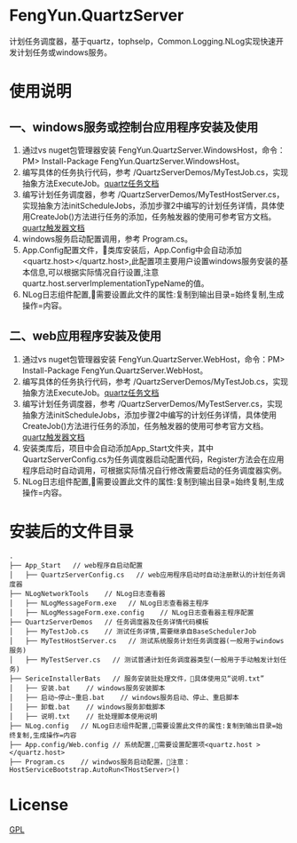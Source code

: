 ﻿# FengYun.QuartzServer

计划任务调度器，基于quartz，tophselp，Common.Logging.NLog实现快速开发计划任务或windows服务。

# 使用说明

## 一、windows服务或控制台应用程序安装及使用 
1. 通过vs nuget包管理器安装 FengYun.QuartzServer.WindowsHost，命令：PM> Install-Package FengYun.QuartzServer.WindowsHost。
2. 编写具体的任务执行代码，参考 /QuartzServerDemos/MyTestJob.cs，实现抽象方法ExecuteJob。[quartz任务文档](https://www.quartz-scheduler.net/documentation/quartz-2.x/tutorial/more-about-jobs.html)
3. 编写计划任务调度器，参考 /QuartzServerDemos/MyTestHostServer.cs，实现抽象方法initScheduleJobs，添加步骤2中编写的计划任务详情，具体使用CreateJob<TJob>()方法进行任务的添加，任务触发器的使用可参考官方文档。[quartz触发器文档](https://www.quartz-scheduler.net/documentation/quartz-2.x/tutorial/crontriggers.html)
4. windows服务启动配置调用，参考 Program.cs。
5. App.Config配置文件，🌹类库安装后，App.Config中会自动添加<quartz.host></quartz.host>,此配置项主要用户设置windows服务安装的基本信息,可以根据实际情况自行设置,注意quartz.host.serverImplementationTypeName的值。
6. NLog日志组件配置,🌹需要设置此文件的属性:复制到输出目录=始终复制,生成操作=内容。

## 二、web应用程序安装及使用
1. 通过vs nuget包管理器安装 FengYun.QuartzServer.WebHost，命令：PM> Install-Package FengYun.QuartzServer.WebHost。
2. 编写具体的任务执行代码，参考 /QuartzServerDemos/MyTestJob.cs，实现抽象方法ExecuteJob。[quartz任务文档](https://www.quartz-scheduler.net/documentation/quartz-2.x/tutorial/more-about-jobs.html)
3. 编写计划任务调度器，参考 /QuartzServerDemos/MyTestServer.cs，实现抽象方法initScheduleJobs，添加步骤2中编写的计划任务详情，具体使用CreateJob<TJob>()方法进行任务的添加，任务触发器的使用可参考官方文档。[quartz触发器文档](https://www.quartz-scheduler.net/documentation/quartz-2.x/tutorial/crontriggers.html)
4. 安装类库后，项目中会自动添加App_Start文件夹，其中QuartzServerConfig.cs为任务调度器启动配置代码，Register方法会在应用程序启动时自动调用，可根据实际情况自行修改需要启动的任务调度器实例。
5. NLog日志组件配置,🌹需要设置此文件的属性:复制到输出目录=始终复制,生成操作=内容。

# 安装后的文件目录

```
.
├── App_Start   // web程序自启动配置
│   ├── QuartzServerConfig.cs   // web应用程序启动时自动注册默认的计划任务调度器
├── NLogNetworkTools    // NLog日志查看器
│   ├── NLogMessageForm.exe   // NLog日志查看器主程序
│   ├── NLogMessageForm.exe.config    // NLog日志查看器主程序配置
├── QuartzServerDemos   // 任务调度器及任务详情代码模板
│   ├── MyTestJob.cs    // 测试任务详情,需要继承自BaseSchedulerJob
│   ├── MyTestHostServer.cs   // 测试系统服务计划任务调度器(一般用于windows服务)
│   ├── MyTestServer.cs   // 测试普通计划任务调度器类型(一般用于手动触发计划任务)
├── SericeInstallerBats   // 服务安装批处理文件，🌹具体使用见“说明.txt”
│   ├── 安装.bat    // windows服务安装脚本
│   ├── 启动~停止~重启.bat    // windows服务启动、停止、重启脚本
│   ├── 卸载.bat    // windows服务卸载脚本
│   ├── 说明.txt    // 批处理脚本使用说明
├── NLog.config   // NLog日志组件配置,🌹需要设置此文件的属性:复制到输出目录=始终复制,生成操作=内容
├── App.config/Web.config // 系统配置,🌹需要设置配置项<quartz.host ></quartz.host>
├── Program.cs    // windwos服务启动配置，🌹注意：HostServiceBootstrap.AutoRun<THostServer>()

```

# License
[GPL](https://github.com/angleszhaixd/FengYun.QuartzServer/master/COPYING)
